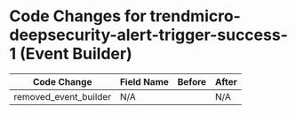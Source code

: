 # Code Changes for trendmicro-deepsecurity-alert-trigger-success-1 (Event Builder)

| Code Change | Field Name | Before | After |
|-------------|------------|--------|-------|
| removed_event_builder | N/A |  | N/A |